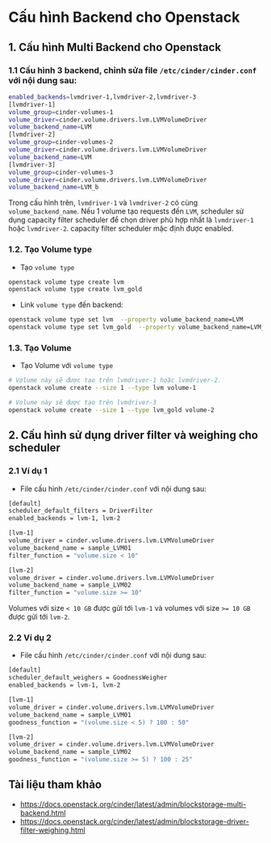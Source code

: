 # Cấu hình Backend cho Openstack

## 1. Cấu hình Multi Backend cho Openstack

### 1.1 Cấu hình 3 backend, chỉnh sửa file `/etc/cinder/cinder.conf` với nội dung sau:
```sh
enabled_backends=lvmdriver-1,lvmdriver-2,lvmdriver-3
[lvmdriver-1]
volume_group=cinder-volumes-1
volume_driver=cinder.volume.drivers.lvm.LVMVolumeDriver
volume_backend_name=LVM
[lvmdriver-2]
volume_group=cinder-volumes-2
volume_driver=cinder.volume.drivers.lvm.LVMVolumeDriver
volume_backend_name=LVM
[lvmdriver-3]
volume_group=cinder-volumes-3
volume_driver=cinder.volume.drivers.lvm.LVMVolumeDriver
volume_backend_name=LVM_b
```

Trong cấu hình trên, `lvmdriver-1` và `lvmdriver-2` có cùng `volume_backend_name`. Nếu 1 volume tạo requests đến `LVM`, scheduler sử dụng capacity filter scheduler để chọn driver phù hợp nhất là `lvmdriver-1` hoặc `lvmdriver-2`. capacity filter scheduler mặc định được enabled.

### 1.2. Tạo Volume type
- Tạo `volume type`
```sh
openstack volume type create lvm
openstack volume type create lvm_gold
```
- Link `volume type` đến backend:
```sh
openstack volume type set lvm  --property volume_backend_name=LVM
openstack volume type set lvm_gold  --property volume_backend_name=LVM_b
```

### 1.3. Tạo Volume
- Tạo Volume với `volume type`
```sh
# Volume này sẽ được tạo trên lvmdriver-1 hoặc lvmdriver-2.
openstack volume create --size 1 --type lvm volume-1

# Volume này sẽ được tạo trên lvmdriver-3
openstack volume create --size 1 --type lvm_gold volume-2
```

## 2. Cấu hình sử dụng driver filter và weighing cho scheduler

### 2.1 Ví dụ 1
- File cấu hình `/etc/cinder/cinder.conf` với nội dung sau:
```sh
[default]
scheduler_default_filters = DriverFilter
enabled_backends = lvm-1, lvm-2

[lvm-1]
volume_driver = cinder.volume.drivers.lvm.LVMVolumeDriver
volume_backend_name = sample_LVM01
filter_function = "volume.size < 10"

[lvm-2]
volume_driver = cinder.volume.drivers.lvm.LVMVolumeDriver
volume_backend_name = sample_LVM02
filter_function = "volume.size >= 10"
```

Volumes với size `< 10 GB` được gửi tới `lvm-1` và volumes với size `>= 10 GB` được gửi tới `lvm-2`.

### 2.2 Ví dụ 2
- File cấu hình `/etc/cinder/cinder.conf` với nội dung sau:
```sh
[default]
scheduler_default_weighers = GoodnessWeigher
enabled_backends = lvm-1, lvm-2

[lvm-1]
volume_driver = cinder.volume.drivers.lvm.LVMVolumeDriver
volume_backend_name = sample_LVM01
goodness_function = "(volume.size < 5) ? 100 : 50"

[lvm-2]
volume_driver = cinder.volume.drivers.lvm.LVMVolumeDriver
volume_backend_name = sample_LVM02
goodness_function = "(volume.size >= 5) ? 100 : 25"
```

## Tài liệu tham khảo
- https://docs.openstack.org/cinder/latest/admin/blockstorage-multi-backend.html
- https://docs.openstack.org/cinder/latest/admin/blockstorage-driver-filter-weighing.html
